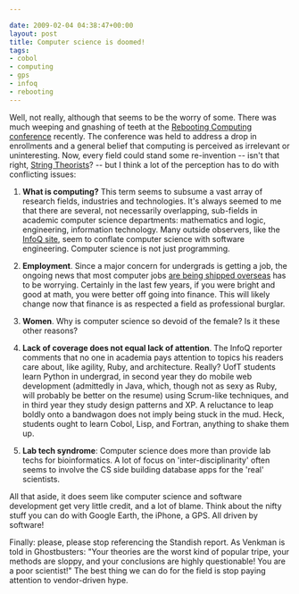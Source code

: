 ```yaml
---

date: 2009-02-04 04:38:47+00:00
layout: post
title: Computer science is doomed!
tags:
- cobol
- computing
- gps
- infoq
- rebooting
---
```


Well, not really, although that seems to be the worry of some. There was much weeping and gnashing of teeth at the [Rebooting Computing conference](http://www.rebootingcomputing.org/teams/about.html) recently. The conference was held to address a drop in enrollments and a general belief that computing is perceived as irrelevant or uninteresting. Now, every field could stand some re-invention -- isn't that right, [String Theorists](http://www.thetroublewithphysics.com/)? -- but I think a lot of the perception has to do with conflicting issues:



	
  1. **What is computing?** This term seems to subsume a vast array of research fields, industries and technologies. It's always seemed to me that there are several, not necessarily overlapping, sub-fields in academic computer science departments: mathematics and logic, engineering, information technology. Many outside observers, like the [InfoQ site](http://www.infoq.com/news/2009/02/rebooting-computing), seem to conflate computer science with software engineering. Computer science is not just programming.

	
  2. **Employment**. Since a major concern for undergrads is getting a job, the ongoing news that most computer jobs [are being shipped overseas](http://www.alleyinsider.com/2009/2/ibm-to-north-american-employees-to-keep-your-job-move-to-india-ibm) has to be worrying. Certainly in the last few years, if you were bright and good at math, you were better off going into finance. This will likely change now that finance is as respected a field as professional burglar.

	
  3. **Women**. Why is computer science so devoid of the female? Is it these other reasons?

	
  4. **Lack of coverage does not equal lack of attention**. The InfoQ reporter comments that no one in academia pays attention to topics his readers care about, like agility, Ruby, and architecture. Really? UofT students learn Python in undergrad, in second year they do mobile web development (admittedly in Java, which, though not as sexy as Ruby, will probably be better on the resume) using Scrum-like techniques, and in third year they study design patterns and XP. A reluctance to leap boldly onto a bandwagon does not imply being stuck in the mud. Heck, students ought to learn Cobol, Lisp, and Fortran, anything to shake them up.

	
  5. **Lab tech syndrome**: Computer science does more than provide lab techs for bioinformatics. A lot of focus on 'inter-disciplinarity' often seems to involve the CS side building database apps for the 'real' scientists.


All that aside, it does seem like computer science and software development get very little credit, and a lot of blame. Think about the nifty stuff you can do with Google Earth, the iPhone, a GPS. All driven by software!

Finally: please, please stop referencing the Standish report. As Venkman is told in Ghostbusters: "Your theories are the worst kind of popular tripe, your methods are sloppy, and your conclusions are highly questionable! You are a poor scientist!" The best thing we can do for the field is stop paying attention to vendor-driven hype.

